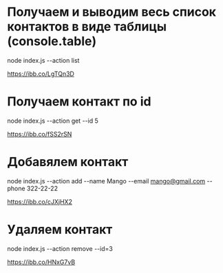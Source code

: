 # Получаем и выводим весь список контактов в виде таблицы (console.table)

node index.js --action list

https://ibb.co/LgTQn3D

# Получаем контакт по id

node index.js --action get --id 5

https://ibb.co/fSS2rSN

# Добавялем контакт

node index.js --action add --name Mango --email mango@gmail.com --phone 322-22-22

https://ibb.co/cJXjHX2

# Удаляем контакт

node index.js --action remove --id=3

https://ibb.co/HNxG7vB
